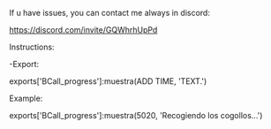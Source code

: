 If u have issues, you can contact me always in discord:

https://discord.com/invite/GQWhrhUpPd


Instructions:

-Export:

exports['BCall_progress']:muestra(ADD TIME, 'TEXT.') 

Example: 

exports['BCall_progress']:muestra(5020, 'Recogiendo los cogollos...')

